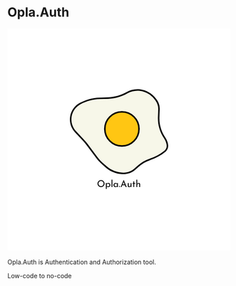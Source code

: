 # Opla.Auth
![opla.auth](https://raw.githubusercontent.com/opla-auth/.github/main/profile/Opla.Auth.png)

Opla.Auth is Authentication and Authorization tool.

Low-code to no-code
